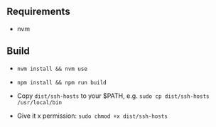 ## Requirements
- nvm

## Build
- `nvm install && nvm use`
- `npm install && npm run build`

- Copy `dist/ssh-hosts` to your $PATH, e.g. `sudo cp dist/ssh-hosts /usr/local/bin`
- Give it x permission: `sudo chmod +x dist/ssh-hosts`
